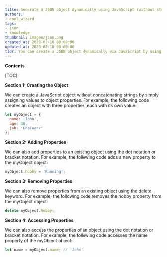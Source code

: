 ```yaml
---
title: Generate a JSON object dynamically using JavaScript (without string concatenation)
authors:
- cool_wizard
tags:
- json
- knowledge
thumbnail: images/json.png
created_at: 2023-02-10 00:00:00
updated_at: 2023-02-10 00:00:00
tldr: You can create a JSON object dynamically via JavaScript by using the JSON.stringify() method.
---
```


**Contents**

[TOC]

**Section 1: Creating the Object**

We can create a JavaScript object without concatenating strings by simply assigning values to object properties. For example, the following code creates an object with three properties, each with its own value:

```javascript
let myObject = {
  name: 'John',
  age: 30,
  job: 'Engineer'
};
```

**Section 2: Adding Properties**

We can also add properties to an existing object using the dot notation or bracket notation. For example, the following code adds a new property to the myObject object:

```javascript
myObject.hobby = 'Running';
```

**Section 3: Removing Properties**

We can also remove properties from an existing object using the delete keyword. For example, the following code removes the hobby property from the myObject object:

```javascript
delete myObject.hobby;
```

**Section 4: Accessing Properties**

We can also access the properties of an object using the dot notation or bracket notation. For example, the following code accesses the name property of the myObject object:

```javascript
let name = myObject.name; // 'John'
```
